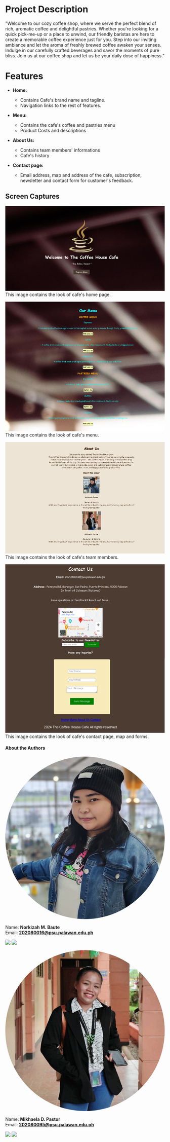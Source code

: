 # Project Description

"Welcome to our cozy coffee shop, where we serve the perfect blend of rich, aromatic coffee and delightful pastries. Whether you're looking for a quick pick-me-up or a place to unwind, our friendly baristas are here to create a memorable coffee experience just for you. Step into our inviting ambiance and let the aroma of freshly brewed coffee awaken your senses. Indulge in our carefully crafted beverages and savor the moments of pure bliss. Join us at our coffee shop and let us be your daily dose of happiness."

# Features
- **Home:**
    - Contains Cafe's brand name and tagline.
    - Navigation links to the rest of features.

- **Menu:**
    - Contains the cafe's coffee and pastries menu
    - Product Costs and descriptions

- **About Us:**
    - Contains team members' informations
    - Cafe's history

- **Contact page:**
    - Email address, map and address of the cafe, subscription, newsletter and contact form for customer's feedback.


## Screen Captures 
![img](https://github.com/Norkizah/The-Coffee-House-cozycup-cafe-boilerplate/blob/main/img/sc1.png)
<br>
This image contains the look of cafe's home page.

![img](https://github.com/Norkizah/The-Coffee-House-cozycup-cafe-boilerplate/blob/main/img/sc2.png)
<br>
This image contains the look of cafe's menu.

![img](https://github.com/Norkizah/The-Coffee-House-cozycup-cafe-boilerplate/blob/main/img/sc3.png)
<br>
This image contains the look of cafe's team members. 

![img](https://github.com/Norkizah/The-Coffee-House-cozycup-cafe-boilerplate/blob/main/img/sc4.png)
<br>
This image contains the look of cafe's contact page, map and forms.

#### About the Authors 

<img src="https://github.com/Norkizah/The-Coffee-House-cozycup-cafe-boilerplate/blob/main/img/baute.jpg" alt="baute>"
style="border-radius: 50%; width: 150">

Name: **Norkizah M. Baute**
<br> Email: **202080016@psu.palawan.edu.ph**

<div>
<a href="https://www.facebook.com/norkizah.baute.9"><img src="https://github.com/gauravghongde/social-icons/blob/9d939e1c5b7ea4a24ac39c3e4631970c0aa1b920/PNG/Color/Facebook.png"></a>
<a href="https://github.com/Norkizah"><img src="https://github.com/gauravghongde/social-icons/blob/9d939e1c5b7ea4a24ac39c3e4631970c0aa1b920/PNG/Black/Github_black.png"></a>
</div>

<img src="https://github.com/Norkizah/The-Coffee-House-cozycup-cafe-boilerplate/blob/main/img/barista.jpg" alt="barista"
style="border-radius: 50%; width: 150">

Name: **Mikhaela D. Pastor**
<br> Email: **202080095@psu.palawan.edu.ph**

<div>
<a href="https://www.facebook.com/mikhaela.pastor"><img src="https://github.com/gauravghongde/social-icons/blob/9d939e1c5b7ea4a24ac39c3e4631970c0aa1b920/PNG/Color/Facebook.png"></a>
<a href="https://github.com/MikaY66"><img src="https://github.com/gauravghongde/social-icons/blob/9d939e1c5b7ea4a24ac39c3e4631970c0aa1b920/PNG/Black/Github_black.png"></a>
</div>
